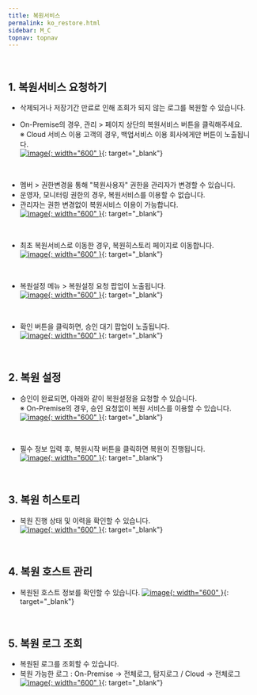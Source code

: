 ```yaml
---
title: 복원서비스
permalink: ko_restore.html
sidebar: M_C
topnav: topnav
---
```


<br />

## 1. 복원서비스 요청하기

- 삭제되거나 저장기간 만료로 인해 조회가 되지 않는 로그를 복원할 수 있습니다.

- On-Premise의 경우, 관리 > 페이지 상단의 복원서비스 버튼을 클릭해주세요.   
※ Cloud 서비스 이용 고객의 경우, 백업서비스 이용 회사에게만 버튼이 노출됩니다.   
[![image](/docs/images/Manual/common/manage/restore/001.png){: width="600" }](/docs/images/Manual/common/manage/restore/001.png){: target="_blank"}

<br />

- 멤버 > 권한변경을 통해 "복원사용자" 권한을 관리자가 변경할 수 있습니다.
- 운영자, 모니터링 권한의 경우, 복원서비스를 이용할 수 없습니다.
- 관리자는 권한 변경없이 복원서비스 이용이 가능합니다.   
[![image](/docs/images/Manual/common/manage/restore/010.png){: width="600" }](/docs/images/Manual/common/manage/restore/010.png){: target="_blank"}

<br />

- 최초 복원서비스로 이동한 경우, 복원히스토리 페이지로 이동합니다.   
[![image](/docs/images/Manual/common/manage/restore/005.png){: width="600" }](/docs/images/Manual/common/manage/restore/005.png){: target="_blank"}

<br />

- 복원설정 메뉴 > 복원설정 요청 팝업이 노출됩니다.   
[![image](/docs/images/Manual/common/manage/restore/002.png){: width="600" }](/docs/images/Manual/common/manage/restore/002.png){: target="_blank"}

<br />

- 확인 버튼을 클릭하면, 승인 대기 팝업이 노출됩니다.   
[![image](/docs/images/Manual/common/manage/restore/006.png){: width="600" }](/docs/images/Manual/common/manage/restore/006.png){: target="_blank"}

<br />

## 2. 복원 설정

- 승인이 완료되면, 아래와 같이 복원설정을 요청할 수 있습니다.   
※ On-Premise의 경우, 승인 요청없이 복원 서비스를 이용할 수 있습니다.   
[![image](/docs/images/Manual/common/manage/restore/007.png){: width="600" }](/docs/images/Manual/common/manage/restore/007.png){: target="_blank"}

<br />

- 필수 정보 입력 후, 복원시작 버튼을 클릭하면 복원이 진행됩니다.   
[![image](/docs/images/Manual/common/manage/restore/008.png){: width="600" }](/docs/images/Manual/common/manage/restore/008.png){: target="_blank"}

<br />

## 3. 복원 히스토리

- 복원 진행 상태 및 이력을 확인할 수 있습니다.   
[![image](/docs/images/Manual/common/manage/restore/003.png){: width="600" }](/docs/images/Manual/common/manage/restore/003.png){: target="_blank"}

<br />

## 4. 복원 호스트 관리

- 복원된 호스트 정보를 확인할 수 있습니다.
[![image](/docs/images/Manual/common/manage/restore/004.png){: width="600" }](/docs/images/Manual/common/manage/restore/004.png){: target="_blank"}

<br />

## 5. 복원 로그 조회

- 복원된 로그를 조회할 수 있습니다.
- 복원 가능한 로그 : On-Premise → 전체로그, 탐지로그 / Cloud → 전체로그
[![image](/docs/images/Manual/common/manage/restore/009.png){: width="600" }](/docs/images/Manual/common/manage/restore/009.png){: target="_blank"}

<br />